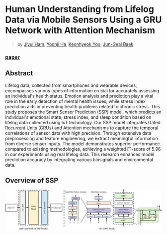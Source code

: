# Human Understanding from Lifelog Data via Mobile Sensors Using a GRU Network with Attention Mechanism
>
> by [Jiyul Ham](), [Yoonji Ha](), [Keonhyeok Yoo](), [Jun-Geal Baek]().

### [paper]()

## Abstract
Lifelog data, collected from smartphones and wearable devices, encompasses various types of information crucial for accurately assessing an individual's health status. Emotion analysis and prediction play a vital role in the early detection of mental health issues, while stress index prediction aids in preventing health problems related to chronic stress. This study proposes the Smart Sensor Prediction (SSP) model, which predicts an individual's emotional state, stress index, and sleep condition based on lifelog data collected using IoT technology. Our SSP model integrates Gated Recurrent Units (GRUs) and Attention mechanisms to capture the temporal correlations of sensor data with high precision. Through extensive data preprocessing and feature engineering, we extract meaningful information from diverse sensor inputs. The model demonstrates superior performance compared to existing methodologies, achieving a weighted F1-score of 5.96 in our experiments using real lifelog data. This research enhances model prediction accuracy by integrating various biosignals and environmental data.  

  ## Overview of SSP
  ![overview](https://github.com/YUL-git/SSP_Smart-Sensor-Prediction/blob/main/asset/SSP_model.png)
  
